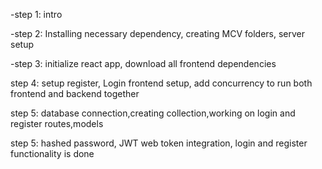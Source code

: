 -step 1:
intro

-step 2:
Installing necessary dependency, creating MCV folders, server setup

-step 3:
initialize react app, download all frontend dependencies

step 4:
setup register, Login frontend setup, add concurrency to run both frontend and backend together

step 5:
database connection,creating collection,working on login and register routes,models

step 5:
hashed password, JWT web token integration, login and register functionality is done
